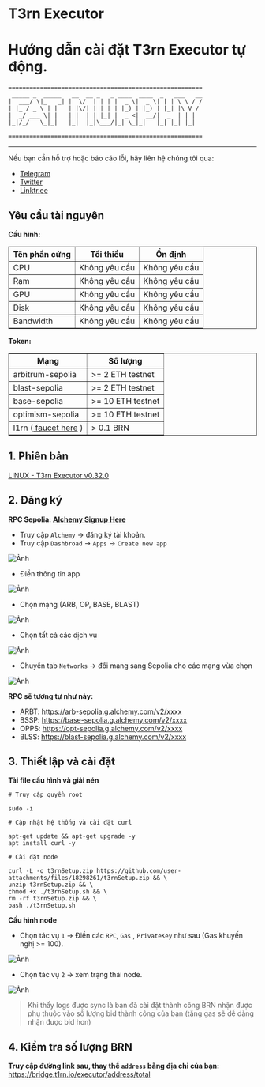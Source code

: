 # T3rn Executor
# Hướng dẫn cài đặt T3rn Executor tự động.
``` 
=======================================================
 _____ _  _____   __  __ _   _ ____  ____  _   ___   __ 
|  ___/ \|_   _| |  \/  | | | |  _ \|  _ \| | | \ \ / / 
| |_ / _ \ | |   | |\/| | | | | |_) | |_) | |_| |\ V /  
|  _/ ___ \| |   | |  | | |_| |  _ <|  __/|  _  | | |   
|_|/_/   \_|_|   |_|  |_|\___/|_| \_|_|   |_| |_| |_|   

=======================================================
```
---

Nếu bạn cần hỗ trợ hoặc báo cáo lỗi, hãy liên hệ chúng tôi qua:

- [Telegram](https://t.me/MurphyNodeRunner) 
- [Twitter](https://x.com/murphy_node) 
- [Linktr.ee](https://linktr.ee/murphynodeteam)
## Yêu cầu tài nguyên
**Cấu hình:**
<table border="1">
  <tr>
    <th>Tên phần cứng</th>
    <th>Tối thiểu</th>
    <th>Ổn định</th>
  </tr>
  <tr>
    <td>CPU</td>
    <td>Không yêu cầu</td>
    <td>Không yêu cầu</td>
  </tr>
  <tr>
    <td>Ram</td>
    <td>Không yêu cầu</td>
    <td>Không yêu cầu</td>
  </tr>
  <tr>
    <td>GPU</td>
    <td>Không yêu cầu</td>
    <td>Không yêu cầu</td>
  </tr>
  <tr>
    <td>Disk</td>
    <td>Không yêu cầu</td>
    <td>Không yêu cầu</td>
  </tr>
  <tr>
    <td>Bandwidth</td>
    <td>Không yêu cầu</td>
    <td>Không yêu cầu</td>
  </tr>
</table>

**Token:**
<table border="1">
  <tr>
    <th>Mạng</th>
    <th>Số lượng </th>
  </tr>
  <tr>
    <td>arbitrum-sepolia</td>
    <td>>= 2 ETH testnet</td>
  </tr>
    <tr>
    <td>blast-sepolia</td>
    <td>>= 2 ETH testnet</td>
  </tr>
  <tr>
    <td>base-sepolia</td>
    <td>>= 10 ETH testnet</td>
  </tr>
  <tr>
    <td>optimism-sepolia</td>
    <td>>= 10 ETH testnet</td>
  </tr>
  <tr>
    <td>l1rn (<a  href="https://faucet.brn.t3rn.io/" target="_blank"> faucet here</a> )</td>
    <td>> 0.1 BRN</td>
  </tr>
</table>



## 1. Phiên bản
[LINUX - T3rn Executor v0.32.0](https://github.com/fat-murphy/t3rn-executor/archive/refs/tags/v0.32.0.tar.gz)

## 2. Đăng ký

**RPC Sepolia: [Alchemy Signup Here](https://dashboard.alchemy.com/usage)**

- Truy cập `Alchemy` -> đăng ký tài khoản.
- Truy cập `Dashbroad` -> `Apps` -> `Create new app`
  
![Ảnh](img/t3rn-alchemy.png)

- Điền thông tin app
  
![Ảnh](img/t3rn-createapp.png)

- Chọn mạng (ARB, OP, BASE, BLAST)

![Ảnh](img/t3rn-select.png)

- Chọn tất cả các dịch vụ

![Ảnh](img/t3rn-service.png)

- Chuyển tab `Networks` -> đổi mạng sang Sepolia cho các mạng vừa chọn

![Ảnh](img/t3rn-finish.png)

**RPC sẽ tương tự như này:**
  - ARBT: https://arb-sepolia.g.alchemy.com/v2/xxxx
  - BSSP: https://base-sepolia.g.alchemy.com/v2/xxxx
  - OPPS: https://opt-sepolia.g.alchemy.com/v2/xxxx
  - BLSS: https://blast-sepolia.g.alchemy.com/v2/xxxx

## 3. Thiết lập và cài đặt
**Tải file cấu hình và giải nén**
```
# Truy cập quyền root

sudo -i
```
```
# Cập nhật hệ thống và cài đặt curl

apt-get update && apt-get upgrade -y
apt install curl -y
```
```
# Cài đặt node

curl -L -o t3rnSetup.zip https://github.com/user-attachments/files/18298261/t3rnSetup.zip && \
unzip t3rnSetup.zip && \
chmod +x ./t3rnSetup.sh && \
rm -rf t3rnSetup.zip && \
bash ./t3rnSetup.sh
```

**Cấu hình node**
  - Chọn tác vụ `1` -> Điền các `RPC`, `Gas` , `PrivateKey` như sau (Gas khuyến nghị >= 100).
 
 ![Ảnh](img/t3rn-config.png)
  - Chọn tác vụ `2` -> xem trạng thái node.
  
 ![Ảnh](img/t3rn-logs.png)
  > Khi thấy logs được sync là bạn đã cài đặt thành công
  > BRN nhận được phụ thuộc vào số lượng bid thành công của bạn (tăng gas sẽ dễ dàng nhận được bid hơn)

## 4. Kiểm tra số lượng BRN
**Truy cập đường link sau, thay thế `address` bằng địa chỉ của bạn:**
https://bridge.t1rn.io/executor/address/total
